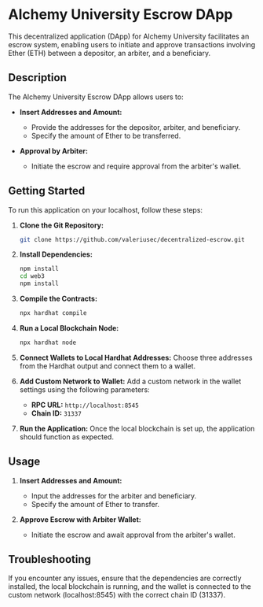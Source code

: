 # Alchemy University Escrow DApp

This decentralized application (DApp) for Alchemy University facilitates an escrow system, enabling users to initiate and approve transactions involving Ether (ETH) between a depositor, an arbiter, and a beneficiary.

## Description

The Alchemy University Escrow DApp allows users to:

- **Insert Addresses and Amount:**
  - Provide the addresses for the depositor, arbiter, and beneficiary.
  - Specify the amount of Ether to be transferred.

- **Approval by Arbiter:**
  - Initiate the escrow and require approval from the arbiter's wallet.

## Getting Started

To run this application on your localhost, follow these steps:

1. **Clone the Git Repository:**
   ```bash
   git clone https://github.com/valeriusec/decentralized-escrow.git
   ```

2. **Install Dependencies:**
   ```bash
   npm install
   cd web3
   npm install
   ```

3. **Compile the Contracts:**
   ```bash
   npx hardhat compile
   ```

4. **Run a Local Blockchain Node:**
   ```bash
   npx hardhat node
   ```

5. **Connect Wallets to Local Hardhat Addresses:**
   Choose three addresses from the Hardhat output and connect them to a wallet.

6. **Add Custom Network to Wallet:**
   Add a custom network in the wallet settings using the following parameters:
   - **RPC URL:** `http://localhost:8545`
   - **Chain ID:** `31337`

7. **Run the Application:**
   Once the local blockchain is set up, the application should function as expected.

## Usage

1. **Insert Addresses and Amount:**
   - Input the addresses for the arbiter and beneficiary.
   - Specify the amount of Ether to transfer.

2. **Approve Escrow with Arbiter Wallet:**
   - Initiate the escrow and await approval from the arbiter's wallet.

## Troubleshooting

If you encounter any issues, ensure that the dependencies are correctly installed, the local blockchain is running, and the wallet is connected to the custom network (localhost:8545) with the correct chain ID (31337).
